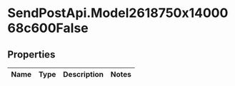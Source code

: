 # SendPostApi.Model2618750x1400068c600False

## Properties
Name | Type | Description | Notes
------------ | ------------- | ------------- | -------------


